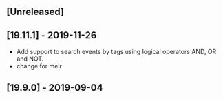 ## [Unreleased]


## [19.11.1] - 2019-11-26
- Add support to search events by tags using logical operators AND, OR and NOT.
- change for meir
## [19.9.0] - 2019-09-04
